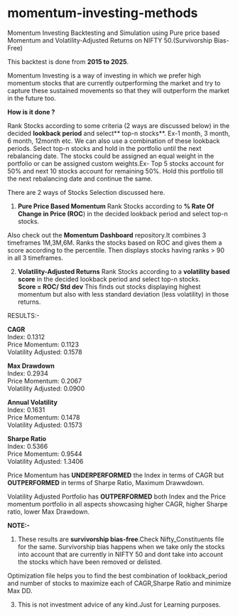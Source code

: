 # momentum-investing-methods
Momentum Investing Backtesting and Simulation using Pure price based Momentum and Volatility-Adjusted Returns on NIFTY 50.(Survivorship Bias-Free)

This backtest is done from **2015 to 2025**.

Momentum Investing is a way of investing in which we prefer high momentum stocks that are currently outperforming the market and try to capture these sustained movements so that they will outperform the market in the future too.

**How is it done ?**

Rank Stocks according to some criteria (2 ways are discussed below) in the decided **lookback period** and select** top-n stocks**. Ex-1 month, 3 month, 6 month, 12month etc. We can also use a combination of these lookback periods. Select top-n stocks and hold in the portfolio until the next rebalancing date. The stocks could be assigned an equal weight in the portfolio or can be assigned custom weights.Ex- Top 5 stocks account for 50% and next 10 stocks account for remaining 50%. Hold this portfolio till the next rebalancing date and continue the same.

There are 2 ways of Stocks Selection discussed here.
1) **Pure Price Based Momentum**
Rank Stocks according to **% Rate Of Change in Price (ROC**) in the decided lookback period and select top-n stocks.

Also check out the **Momentum Dashboard** repository.It combines 3 timeframes 1M,3M,6M.
Ranks the stocks based on ROC and gives them a score according to the percentile.
Then displays stocks having ranks > 90 in all 3 timeframes.

2) **Volatility-Adjusted Returns**
Rank Stocks according to a **volatility based score** in the decided lookback period and select top-n stocks.  
**Score = ROC/ Std dev**
This finds out stocks displaying highest momentum but also with less standard deviation (less volatility) in those returns.

RESULTS:-

**CAGR**  
Index: 0.1312  
Price Momentum: 0.1123  
Volatility Adjusted: 0.1578

**Max Drawdown**  
Index: 0.2934  
Price Momentum: 0.2067  
Volatility Adjusted: 0.0900

**Annual Volatility**  
Index: 0.1631  
Price Momentum: 0.1478  
Volatility Adjusted: 0.1573

**Sharpe Ratio**  
Index: 0.5366  
Price Momentum: 0.9544  
Volatility Adjusted: 1.3406

Price Momentum has **UNDERPERFORMED** the Index in terms of CAGR but **OUTPERFORMED** in terms of Sharpe Ratio, Maximum Drawwdown.  

Volatility Adjusted Portfolio has **OUTPERFORMED** both Index and the Price momentum portfolio in all aspects showcasing higher CAGR, higher Sharpe ratio, lower Max Drawdown.


**NOTE:-**
1) These results are **survivorship bias-free**.Check Nifty_Constituents file for the same.
Survivorship bias happens when we take only the stocks into account that are currently in NIFTY 50 and dont take into account the stocks which have been removed or delisted.


Optimization file helps you to find the best combination of lookback_period and number of stocks to maximize each of CAGR,Sharpe Ratio and minimize Max DD.

3) This is not investment advice of any kind.Just for Learning purposes.



